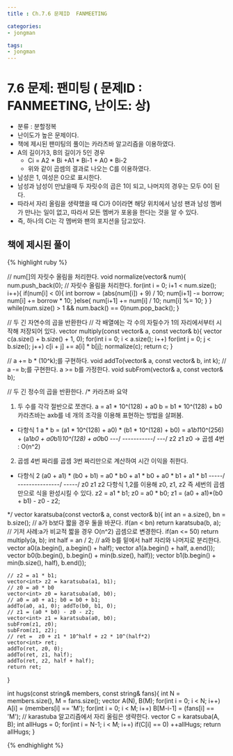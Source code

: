 ```yaml
---
title : Ch.7.6 문제ID  FANMEETING

categories:
- jongman

tags:
- jongman
---
```


# 7.6 문제: 팬미팅 ( 문제ID : FANMEETING, 난이도: 상)
[algo]: <https://algospot.com/judge/problem/read/FANMEETING#>

- 분류 : 분할정복
- 난이도가 높은 문제이다. 
- 책에 제시된 팬미팅의 풀이는 카라츠바 알고리즘을 이용하였다.
- A의 길이가3, B의 길이가 5인 경우
    - Ci = A2 * Bi +A1 * Bi-1 + A0 * Bi-2
    - 위와 같이 곱셈의 결과로 나오는 C를 이용하였다.
- 남성은 1, 여성은 0으로 표시한다.
- 남성과 남성이 만났을때 두 자릿수의 곱은 1이 되고, 나머지의 경우는 모두 0이 된다.
- 따라서 자리 올림을 생략했을 때 Ci가 0이라면 해당 위치에서 남성 팬과 남성 멤버가 만나는 일이 없고,
  따라서 모든 멤버가 포옹을 한다는 것을 알 수 있다. 
- 즉, 하나의 Ci는 각 멤버와 팬의 포지션을 담고있다.

## 책에 제시된 풀이

{% highlight ruby %}

// num[]의 자릿수 올림을 처리한다.
void normalize(vector<int>& num){
    num.push_back(0);
    // 자릿수 올림을 처리한다.
    for(int i = 0; i+1 < num.size(); i++){
        if(num[i] < 0){
            int borrow = (abs(num[i]) + 9) / 10;
            num[i+1] -= borrow;
            num[i] += borrow * 10;
        }else{
            num[i+1] += num[i] / 10;
            num[i] %= 10;
        }
    }
    while(num.size() > 1 && num.back() == 0)num.pop_back();
}

// 두 긴 자연수의 곱을 반환한다
// 각 배열에는 각 수의 자릴수가 1의 자리에서부터 시작해 저장되어 있다.
vector<int> multiply(const vector<int>& a, const vector<int>& b){
    vector<int> c(a.size() + b.size() + 1, 0);
    for(int i = 0; i < a.size(); i++)
        for(int j = 0; j < b.size(); j++)
            c[i + j] += a[i] * b[j];
    normalize(c);
    return c;
}


// a += b * (10^k);를 구현하다.
void addTo(vector<int>& a, const vector<int>& b, int k);
// a -= b;를 구현한다. a >= b를 가정한다.
void subFrom(vector<int>& a, const vector<int>& b);

// 두 긴 정수의 곱을 반환한다.
/* 카라츠바 요약
 1. 두 수를 각각 절반으로 쪼갠다.
 a = a1 * 10^(128) + a0
 b = b1 * 10^(128) + b0
 카라츠바는 axb를 네 개의 조각을 이용해 표현하는 방법을 살펴봄.
 - 다항식 1
 a * b = (a1 * 10^(128) + a0) * (b1 * 10^(128) + b0)
       = a1*b1*10^(256) + (a1*b0 + a0*b1)*10^(128) + a0*b0
         \---/             \-----------/             \---/
           z2                    z1                    z0
 -> 곱셈 4번 : O(n^2)

 2. 곱셈 4번 짜리를 곱셈 3번 짜리만으로 계산하여 시간 이익을 취한다.
 - 다항식 2
   (a0 + a1) * (b0 + b1) = a0 * b0 + a1 * b0 + a0 * b1 + a1 * b1
                           \-----/   \---------------/   \-----/
                              z0             z1             z2
 다항식 1,2를 이용해 z0, z1, z2 즉 세번의 곱셈만으로 식을 완성시킬 수 있다.
 z2 = a1 * b1;
 z0 = a0 * b0;
 z1 = (a0 + a1)*(b0 + b1) - z0 - z2;

 */
vector<int> karatsuba(const vector<int>& a, const vector<int>& b){
    int an = a.size(), bn = b.size();
    // a가 b보다 짧을 경우 둘을 바꾼다.
    if(an < bn) return karatsuba(b, a);
    // 기저 사례:a가 비교적 짧을 경우 O(n^2) 곱셈으로 변경한다.
    if(an <= 50) return multiply(a, b);
    int half = an / 2;
    // a와 b를 밑에서 half 자리와 나머지로 분리한다.
    vector<int> a0(a.begin(), a.begin() + half);
    vector<int> a1(a.begin() + half, a.end());
    vector<int> b0(b.begin(), b.begin() + min<int>(b.size(), half));
    vector<int> b1(b.begin() + min<int>(b.size(), half), b.end());

    // z2 = a1 * b1;
    vector<int> z2 = karatsuba(a1, b1);
    // z0 = a0 * b0
    vector<int> z0 = karatsuba(a0, b0);
    // a0 = a0 + a1; b0 = b0 + b1;
    addTo(a0, a1, 0); addTo(b0, b1, 0);
    // z1 = (a0 * b0) - z0 - z2;
    vector<int> z1 = karatsuba(a0, b0);
    subFrom(z1, z0);
    subFrom(z1, z2);
    // ret =  z0 + z1 * 10^half + z2 * 10^(half*2)
    vector<int> ret;
    addTo(ret, z0, 0);
    addTo(ret, z1, half);
    addTo(ret, z2, half + half);
    return ret;
}


int hugs(const string& members, const string& fans){
    int N = members.size(), M = fans.size();
    vector<int> A(N), B(M);
    for(int i = 0; i < N; i++) A[i] = (members[i] == 'M');
    for(int i = 0; i < M; i++) B[M-i-1] = (fans[i] == 'M');
    // karastuba 알고리즘에서 자리 올림은 생략한다.
    vector<int> C = karatsuba(A, B);
    int allHugs = 0;
    for(int i = N-1; i < M; i++)
        if(C[i] == 0)
            ++allHugs;
    return allHugs;
}


{% endhighlight %}

